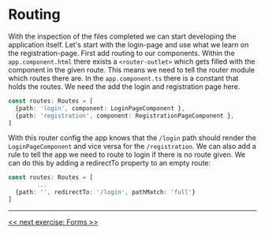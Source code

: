 # Routing

With the inspection of the files completed we can start developing the application itself. Let's start with the login-page and use what we learn on the
registration-page. First add routing to our components. Within the `app.component.html` there exists a `<router-outlet>` which gets filled with the component in
the given route. This means we need to tell the router module which routes there are. In the `app.component.ts` there is a constant that holds the routes. We need
the add the login and registration page here.

```typescript
const routes: Routes = [
  {path: 'login', component: LoginPageComponent },
  {path: 'registration', component: RegistrationPageComponent },
]
```

With this router config the app knows that the `/login` path should render the `LoginPageComponent` and vice versa for the `/registration`. We can also add a
rule to tell the app we need to route to login if there is no route given. We can do this by adding a redirectTo property to an empty route:

```typescript
const routes: Routes = [
        ...
  {path: '', redirectTo: '/login', pathMatch: 'full'}
]
```


-----

[<< next exercise: Forms >>](./03-forms.md)

